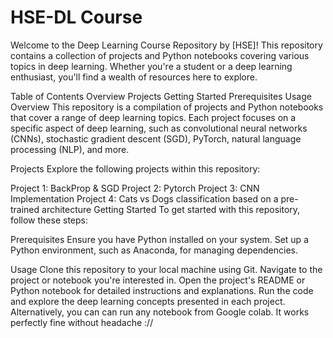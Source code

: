 # HSE-DL Course
Welcome to the Deep Learning Course Repository by [HSE]! This repository contains a collection of projects and Python notebooks covering various topics in deep learning. Whether you're a student or a deep learning enthusiast, you'll find a wealth of resources here to explore.

Table of Contents
Overview
Projects
Getting Started
Prerequisites
Usage
Overview
This repository is a compilation of projects and Python notebooks that cover a range of deep learning topics. Each project focuses on a specific aspect of deep learning, such as convolutional neural networks (CNNs), stochastic gradient descent (SGD), PyTorch, natural language processing (NLP), and more.

Projects
Explore the following projects within this repository:

Project 1: BackProp & SGD
Project 2: Pytorch
Project 3: CNN Implementation
Project 4: Cats vs Dogs classification based on a pre-trained architecture
Getting Started
To get started with this repository, follow these steps:

Prerequisites
Ensure you have Python installed on your system.
Set up a Python environment, such as Anaconda, for managing dependencies.

Usage
Clone this repository to your local machine using Git.
Navigate to the project or notebook you're interested in.
Open the project's README or Python notebook for detailed instructions and explanations.
Run the code and explore the deep learning concepts presented in each project.
Alternatively, you can can run any notebook from Google colab. It works perfectly fine without headache ://
